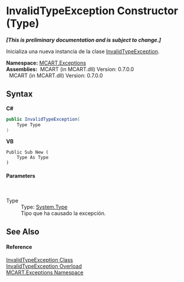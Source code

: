 # InvalidTypeException Constructor (Type)
 _**\[This is preliminary documentation and is subject to change.\]**_

Inicializa una nueva instancia de la clase <a href="d3237f73-936e-7ac2-c631-1ec211d9a535">InvalidTypeException</a>.

**Namespace:**&nbsp;<a href="36e6166c-cb29-ee06-1b8a-ebc61fae7b0a">MCART.Exceptions</a><br />**Assemblies:**&nbsp;&nbsp;MCART (in MCART.dll) Version: 0.7.0.0<br />&nbsp;&nbsp;MCART (in MCART.dll) Version: 0.7.0.0<br />

## Syntax

**C#**<br />
``` C#
public InvalidTypeException(
	Type Type
)
```

**VB**<br />
``` VB
Public Sub New ( 
	Type As Type
)
```


#### Parameters
&nbsp;<dl><dt>Type</dt><dd>Type: <a href="http://msdn2.microsoft.com/es-es/library/42892f65" target="_blank">System.Type</a><br />Tipo que ha causado la excepción.</dd></dl>

## See Also


#### Reference
<a href="d3237f73-936e-7ac2-c631-1ec211d9a535">InvalidTypeException Class</a><br /><a href="273bf6e1-54b5-1f99-5293-448fe6523bb5">InvalidTypeException Overload</a><br /><a href="36e6166c-cb29-ee06-1b8a-ebc61fae7b0a">MCART.Exceptions Namespace</a><br />
